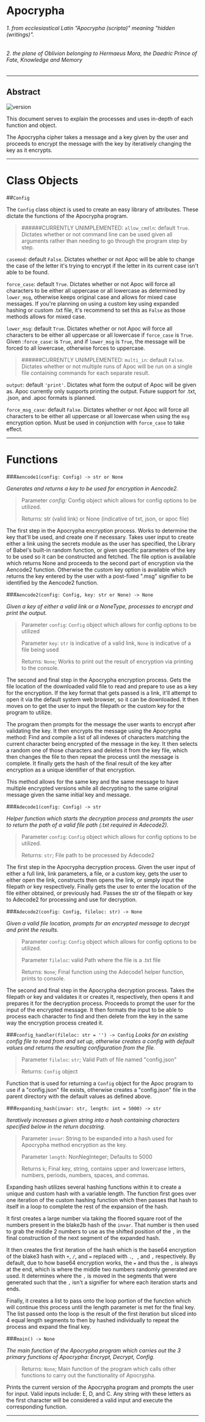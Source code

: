 # Apocrypha
###### 1. from ecclesiastical Latin "Apocrypha (scripta)" meaning "hidden (writings)".
###### 2. the plane of Oblivion belonging to Hermaeus Mora, the Daedric Prince of Fate, Knowledge and Memory

----

## Abstract

![version](https://img.shields.io/badge/verison-1.8.5-blue.svg)

This document serves to explain the processes and uses in-depth
of each function and object.

The Apocrypha cipher takes a message and a key given by the user
and proceeds to encrypt the message with the key by iteratively
changing the key as it encrypts.

----

# Class Objects

##`Config`

The `Config` class object is used to create an easy library of attributes.
These dictate the functions of the Apocrypha program.

>######CURRENTLY UNIMPLEMENTED: `allow_cmdln`: default `True`. Dictates whether or not command line can be used given all arguments rather than needing to go through the program step by step.

`casemod`: default `False`. Dictates whether or not Apoc will be able to change the case of the letter it's trying to 
encrypt if the letter in its current case isn't able to be found.

`force_case`: default `True`. Dictates whether or not Apoc will force all characters to be either all uppercase or all 
lowercase as determined by `lower_msg`, otherwise keeps original case and allows for mixed case messages. If you're 
planning on using a custom key using expanded hashing or custom .txt file, it's recommend to set this as `False` as 
those methods allows for mixed case.

`lower_msg`: default `True`. Dictates whether or not Apoc will force all characters to be either all uppercase or all 
lowercase if `force_case` is `True`. Given :`force_case`: is `True`, and if `lower_msg` is `True`, the message will be
forced to all lowercase, otherwise forces to uppercase.

>######CURRENTLY UNIMPLEMENTED: `multi_in`: default `False`. Dictates whether or not multiple runs of Apoc will be run on a single file containing commands for each separate result.

`output`: default `'print'`. Dictates what form the output of Apoc will be given as. Apoc currently
only supports printing the output. Future support for .txt, .json, and .apoc formats is planned.

`force_msg_case`: default `False`. Dictates whether or not Apoc will force all characters to be either all uppercase
or all lowercase when using the `msg` encryption option. Must be used in conjunction with `force_case` to take effect.

----

# Functions

###`Aencode1(config: Config) -> str or None`

_Generates and returns a key to be used for encryption in Aencode2._

>Parameter _config:_ Config object which allows for config options to be utilized.
> 
>Returns: str (valid link) or None (indicative of txt, json, or apoc file)

The first step in the Apocrypha encryption process. Works to determine the key that'll be used,
and create one if necessary. Takes user input to create either a link using the secrets module as
the user has specified, the Library of Babel's built-in random function, or given specific parameters
of the key to be used so it can be constructed and fetched. The file option is available which
returns None and proceeds to the second part of encryption via the Aencode2 function. Otherwise the
custom key option is available which returns the key entered by the user with a post-fixed ".msg" signifier
to be identified by the Aencode2 function.

###`Aencode2(config: Config, key: str or None) -> None`

_Given a key of either a valid link or a NoneType, processes to encrypt and print the output._

>Parameter `config`: `Config` object which allows for config options to be utilized
> 
>Parameter `key`: `str` is indicative of a valid link, `None` is indicative of a file being used
> 
>Returns: `None`; Works to print out the result of encryption via printing to the console.

The second and final step in the Apocrypha encryption process. Gets the file location of the downloaded
valid file to read and prepare to use as a key for the encryption. If the key format that gets passed
is a link, it'll attempt to open it via the default system web browser, so it can be downloaded. It then
moves on to get the user to input the filepath or the custom key for the program to utilize.

The program then prompts for the message the user wants to encrypt after validating the key.
It then encrypts the message using the Apocrypha method: Find and compile a list of all indexes of characters matching
the current character being encrypted of the message in the key. It then selects a random one of those characters
and deletes it from the key file, which then changes the file to then repeat the process until the message is complete.
It finally gets the hash of the final result of the key after encryption as a unique identifier of that encryption.

This method allows for the same key and the same message to have multiple encrypted versions while all decrypting to the
same original message given the same initial key and message.

###`Adecode1(config: Config) -> str`

_Helper function which starts the decryption process and prompts the user to return the path of a valid file path
(.txt required in Adecode2)._

>Parameter `config`: `Config` object which allows for config options to be utilized.
> 
>Returns: `str`; File path to be processed by Adecode2

The first step in the Apocrypha decryption process. Given the user input of either a full link, link parameters,
a file, or a custom key, gets the user to either open the link, constructs then opens the link, or simply input the
filepath or key respectively. Finally gets the user to enter the location of the file either obtained, or previously
had. Passes the str of the filepath or key to Adecode2 for processing and use for decryption.

###`Adecode2(config: Config, fileloc: str) -> None`

_Given a valid file location, prompts for an encrypted message to decrypt and print the results._

>Parameter `config`: `Config` object which allows for config options to be utilized.
> 
>Parameter `fileloc`: valid Path where the file is a .txt file
> 
>Returns: `None`; Final function using the Adecode1 helper function, prints to console.

The second and final step in the Apocrypha decryption process. Takes the filepath or key and validates it or creates it,
respectively, then opens it and prepares it for the decryption process. Proceeds to prompt the user for the input of the
encrypted message. It then formats the input to be able to process each character to find and then delete from the key
in the same way the encryption process created it.

###`config_handler(fileloc: str = '') -> Config`
_Looks for an existing config file to read from and set up, otherwise creates a config with default values and returns
the resulting configuration from the file._

>Parameter `fileloc`: `str`; Valid Path of file named "config.json"
> 
>Returns: `Config` object

Function that is used for returning a `Config` object for the Apoc program to use if a "config.json" file exists,
otherwise creates a "config.json" file in the parent directory with the default values as defined above.

###`expanding_hash(invar: str, length: int = 5000) -> str`

_Iteratively increases a given string into a hash containing characters specified below in the return docstring._

>Parameter `invar`: String to be expanded into a hash used for Apocrypha method encryption as the key.
>
>Parameter `length`: NonNegInteger; Defaults to 5000
>
>Returns `k`; Final key, string, contains upper and lowercase letters, numbers, periods, numbers, spaces, and commas.

Expanding hash utilizes several hashing functions within it to create a unique and custom hash with a variable length.
The function first goes over one iteration of the custom hashing function which then passes that hash to itself in a loop
to complete the rest of the expansion of the hash.

It first creates a large number via taking the floored square root of the numbers present in the blake2b hash of the `invar`.
That number is then used to grab the middle 2 numbers to use as the shifted position of the `,` in the final construction
of the next segment of the expanded hash.

It then creates the first iteration of the hash which is the base64 encryption of the blake3 hash with
`+`, `/`, and `=` replaced with `.`, ` `, and `,` respectively. By default, due to how base64 encryption works, the `=`
and thus the `,` is always at the end, which is where the middle two numbers randomly generated are used. It determines
where the `,` is moved in the segments that were generated such that the `,` isn't a signifier for where each iteration
starts and ends.

Finally, it creates a list to pass onto the loop portion of the function which will continue this process until the
length parameter is met for the final key. The list passed onto the loop is the result of the first iteration but sliced
into 4 equal length segments to then by hashed individually to repeat the process and expand the final key.

###`main() -> None`

_The main function of the Apocrypha program which carries out the 3 primary functions of Apocrypha:
Encrypt, Decrypt, Config._

>Returns: `None`; Main function of the program which calls other functions to carry out the functionality of Apocrypha.

Prints the current version of the Apocrypha program and prompts the user for input. Valid inputs include: E, D, and C.
Any string with these letters as the first character will be considered a valid input and execute the corresponding function.

----